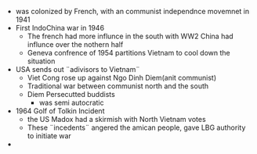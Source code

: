 - was colonized by French, with an communist independnce movemnet in 1941
 - First IndoChina war in 1946
	 - The french had more influnce in the south with WW2 China had influnce over the nothern half
	 - Geneva confrence of 1954 partitions Vietnam to cool down the situation
 - USA sends out ¨adivisors to Vietnam¨
	 - Viet Cong rose up against Ngo Dinh Diem(anit communist)
	 - Traditional war between communist north and the south
	 - Diem Persecutted buddists
		 - was semi autocratic
 - 1964 Golf of Tolkin Incident
	 - the US Madox had a skirmish with North Vietnam votes
	 - These ¨incedents¨ angered the amican people, gave LBG authority to initiate war
 - 
<!--stackedit_data:
eyJoaXN0b3J5IjpbLTE5MTk0NDk2MSwtMTMyMDY1NzA1N119
-->
